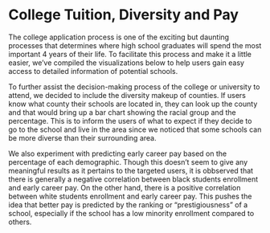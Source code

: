 # College Tuition, Diversity and Pay
The college application process is one of the exciting but daunting processes that determines where high school graduates will spend the most important 4 years of their life. To facilitate this process and make it a little easier, we’ve compiled the visualizations below to help users gain easy access to detailed information of potential schools.

To further assist the decision-making process of the college or university to attend, we decided to include the diversity makeup of counties. If users know what county their schools are located in, they can look up the county and that would bring up a bar chart showing the racial group and the percentage. This is to inform the users of what to expect if they decide to go to the school and live in the area since we noticed that some schools can be more diverse than their surrounding area.

We also experiment with predicting early career pay based on the percentage of each demographic. Though this doesn’t seem to give any meaningful results as it pertains to the targeted users, it is obbserved that there is generally a negative correlation between black students enrollment and early career pay. On the other hand, there is a positive correlation between white students enrollment and early career pay. This pushes the idea that better pay is predicted by the ranking or “prestigiousness” of a school, especially if the school has a low minority enrollment compared to others.
